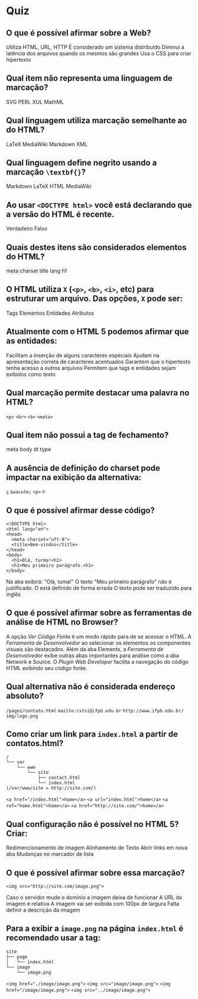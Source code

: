 # Quiz

## O que é possível afirmar sobre a Web?
Utiliza HTML, URL, HTTP
É considerado um sistema distribuído
Diminui a latência dos arquivos quando os mesmos são grandes
Usa o CSS para criar hipertexto

## Qual item não representa uma linguagem de marcação?
SVG
PERL
XUL
MathML

## Qual linguagem utiliza marcação semelhante ao do HTML?
LaTeX
MediaWiki
Markdown
XML

## Qual linguagem define negrito usando a marcação `\textbf{}`?
Markdown
LaTeX
HTML
MediaWiki

## Ao usar `<DOCTYPE html>` você está declarando que a versão do HTML é recente.
Verdadeiro
Falso

## Quais destes itens são considerados elementos do HTML?
meta
charset
title
lang
h1

## O HTML utiliza `X` (`<p>`, `<b>`, `<i>`, etc) para estruturar um arquivo. Das opções, `X` pode ser:
Tags
Elementos
Entidades
Atributos

## Atualmente com o HTML 5 podemos afirmar que as entidades:
Facilitam a inserção de alguns caracteres especiais
Ajudam na apresentação correta de caracteres acentuados
Garantem que o hipertexto tenha acesso a outros arquivos
Permitem que tags e entidades sejam exibidos como texto

## Qual marcação permite destacar uma palavra no HTML?
`<p>`
`<br>`
`<b>`
`<meta>`

## Qual item não possui a tag de fechamento?
meta
body
dt
type

## A ausência de definição do charset pode impactar na exibição da alternativa:
`ç`
`&aacute;`
`<p>`
`©`

## O que é possível afirmar desse código?
```
<!DOCTYPE html>
<html lang="en">
<head>
  <meta charset="uft-8">
  <title>Bem-vindos</title>
</head>
<body>
  <h1>Olá, turma!<h1>
  <h1>Meu primeiro parágrafo.<h1>
</body>
```
Na aba exibirá: "Olá, tuma!"
O texto "Meu primeiro parágrafo" não é justificado.
O <!DOCTYPE html> está definido de forma errada
O texto pode ser traduzido para inglês

## O que é possível afirmar sobre as ferramentas de análise de HTML no Browser?
A opção *Ver Código Fonte* é um modo rápido para de se acessar o HTML.
A *Ferramenta de Desenvolvedor* ao selecionar os elementos os componentes visuais são destacados.
Além da aba Elements, a *Ferramenta de Desenvolvedor* exibe outras abas importantes para análise como a aba Network e Source.
O *Plugin Web Developer* facilita a navegação do código HTML exibindo seu código fonte.

## Qual alternativa não é considerada endereço absoluto?
`/pages/contato.html`
`mailto:cstsi@ifpb.edu.br`
`http://www.ifpb.edu.br/`
`img/logo.png`

## Como criar um link para `index.html` a partir de contatos.html?

```
/
└── var
    └── www
        └── site
            ├── contact.html
            └── index.html
(/var/www/site = http://site.com/)
```

`<a href="/index.html">home</a>`
`<a url="index.html">home</a>`
`<a ref="home.html">home</a>`
`<a href="http://site.com/">home</a>`

## Qual configuração não é possível no HTML 5? Criar:
Redimencionamento de imagem
Alinhamento de Texto
Abrir links em nova aba
Mudanças no marcador de lista

## O que é possível afirmar sobre essa marcação?
```
<img src="http://site.com/image.png">
```
Caso o servidor mude o domínio a imagem deixa de funcionar
A URL da imagem é relativa
A imagem vai ser exibida com 100px de largura
Falta definir a descrição da imagem

## Para a exibir a `image.png` na página `index.html` é recomendado usar a tag:
```
site
├── page
│   └── index.html
└── image
    └── image.png
```
`<img href="./image/image.png">`
`<img src="image/image.png">`
`<img href="/image/image.png">`
`<img src="../image/image.png">`
